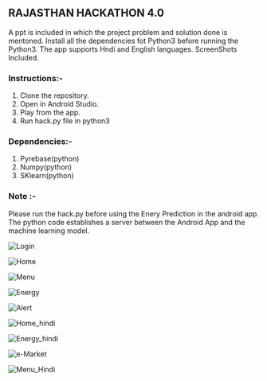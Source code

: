 ## RAJASTHAN HACKATHON 4.0

A ppt is included in which the project problem and solution done is mentoned.
Install all the dependencies fot Python3 before running the Python3.
The app supports Hndi and English languages.
ScreenShots Included.

### Instructions:- 

1. Clone the repository.
2. Open in Android Studio.
3. Play from the app.
4. Run hack.py file in python3

### Dependencies:-
1. Pyrebase(python)
2. Numpy(python)
3. SKlearn(python)

### Note :-
Please run the hack.py before using the Enery Prediction in the android app. The python code establishes a server between the Android App and the machine learning model.

![Login](https://github.com/subham9777/RajasthanHack4.0/blob/master/%20Screenshots/Screenshot_20180321-042347.jpg)

![Home](https://github.com/subham9777/RajasthanHack4.0/blob/master/%20Screenshots/Screenshot_20180321-042354.jpg)

![Menu](https://github.com/subham9777/RajasthanHack4.0/blob/master/%20Screenshots/Screenshot_20180321-042418.jpg)

![Energy](https://github.com/subham9777/RajasthanHack4.0/blob/master/%20Screenshots/Screenshot_20180321-042432.jpg)

![Alert](https://github.com/subham9777/RajasthanHack4.0/blob/master/%20Screenshots/Screenshot_20180321-042436.jpg)

![Home_hindi](https://github.com/subham9777/RajasthanHack4.0/blob/master/%20Screenshots/Screenshot_20180321-042459.jpg)

![Energy_hindi](https://github.com/subham9777/RajasthanHack4.0/blob/master/%20Screenshots/Screenshot_20180321-042508.jpg)

![e-Market](https://github.com/subham9777/RajasthanHack4.0/blob/master/%20Screenshots/Screenshot_20180321-042538.jpg)

![Menu_Hindi](https://github.com/subham9777/RajasthanHack4.0/blob/master/%20Screenshots/Screenshot_20180321-051039.jpg)
